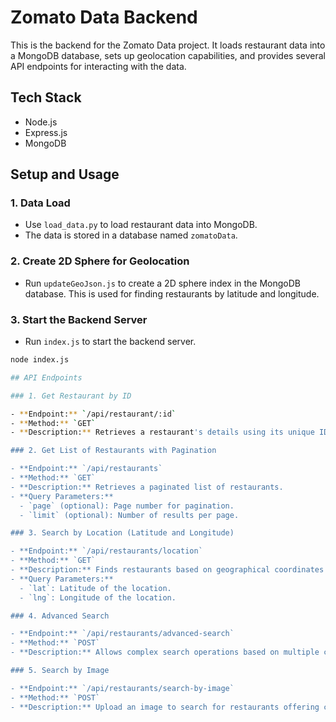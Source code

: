 # Zomato Data Backend

This is the backend for the Zomato Data project. It loads restaurant data into a MongoDB database, sets up geolocation capabilities, and provides several API endpoints for interacting with the data.

## Tech Stack

- Node.js
- Express.js
- MongoDB

## Setup and Usage

### 1. Data Load

- Use `load_data.py` to load restaurant data into MongoDB.
- The data is stored in a database named `zomatoData`.

### 2. Create 2D Sphere for Geolocation

- Run `updateGeoJson.js` to create a 2D sphere index in the MongoDB database. This is used for finding restaurants by latitude and longitude.

### 3. Start the Backend Server

- Run `index.js` to start the backend server.

```bash
node index.js

## API Endpoints

### 1. Get Restaurant by ID

- **Endpoint:** `/api/restaurant/:id`
- **Method:** `GET`
- **Description:** Retrieves a restaurant's details using its unique ID.

### 2. Get List of Restaurants with Pagination

- **Endpoint:** `/api/restaurants`
- **Method:** `GET`
- **Description:** Retrieves a paginated list of restaurants.
- **Query Parameters:**
  - `page` (optional): Page number for pagination.
  - `limit` (optional): Number of results per page.

### 3. Search by Location (Latitude and Longitude)

- **Endpoint:** `/api/restaurants/location`
- **Method:** `GET`
- **Description:** Finds restaurants based on geographical coordinates (latitude and longitude).
- **Query Parameters:**
  - `lat`: Latitude of the location.
  - `lng`: Longitude of the location.

### 4. Advanced Search

- **Endpoint:** `/api/restaurants/advanced-search`
- **Method:** `POST`
- **Description:** Allows complex search operations based on multiple criteria (e.g., cuisines, average cost).

### 5. Search by Image

- **Endpoint:** `/api/restaurants/search-by-image`
- **Method:** `POST`
- **Description:** Upload an image to search for restaurants offering cuisines similar to the image.


